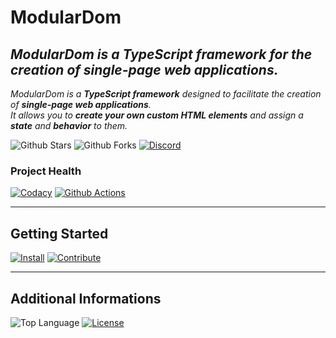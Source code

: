 # ModularDom

## *ModularDom is a TypeScript framework for the creation of single-page web applications.*
*ModularDom is a **TypeScript framework** designed to facilitate the creation of **single-page web applications**.\
It allows you to **create your own custom HTML elements** and assign a **state** and **behavior** to them.*

![Github Stars](https://img.shields.io/github/stars/MorganCaron/ModularDom?style=for-the-badge)
![Github Forks](https://img.shields.io/github/forks/MorganCaron/ModularDom?style=for-the-badge)
[![Discord](https://img.shields.io/discord/268838260153909249?label=Chat&logo=Discord&style=for-the-badge)](https://discord.gg/mxZvun4)

### Project Health
[![Codacy](https://img.shields.io/codacy/grade/eb93a6155891444bb965b73aff843b9c?logo=Codacy&style=for-the-badge)](https://www.codacy.com/manual/MorganCaron/ModularDom)
[![Github Actions](https://img.shields.io/github/workflow/status/MorganCaron/ModularDom/NodeJS%20Deployment?logo=Github&style=for-the-badge)](https://github.com/MorganCaron/ModularDom/actions?query=workflow%3A%22NodeJS+Deployment%22)

---

## Getting Started
[![Install](https://img.shields.io/badge/-Install-blue?style=for-the-badge)](INSTALL.md)
[![Contribute](https://img.shields.io/badge/-Contribute-blue?style=for-the-badge)](CONTRIBUTING.md)

---

## Additional Informations
![Top Language](https://img.shields.io/github/languages/top/MorganCaron/ModularDom?style=for-the-badge)
[![License](https://img.shields.io/github/license/MorganCaron/ModularDom?style=for-the-badge)](https://github.com/MorganCaron/ModularDom/blob/master/LICENSE)
